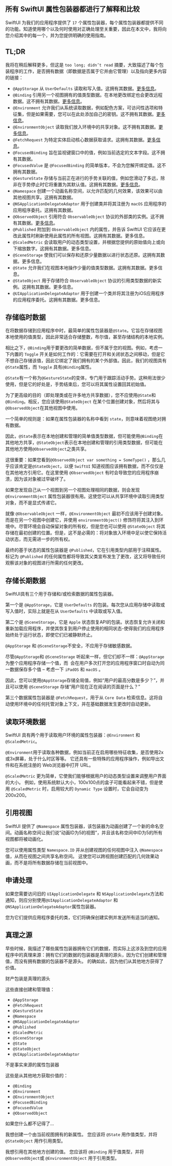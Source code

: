 所有 SwiftUI 属性包装器都进行了解释和比较
---

SwiftUI 为我们的应用程序提供了 `17` 个属性包装器，每个属性包装器都提供不同的功能。知道使用哪个以及何时使用对正确处理至关重要，因此在本文中，我将向您介绍其中的每一个，并为您提供明确的使用指南。

## TL;DR

我将在稍后解释更多，但这是 `too long; didn’t read` 摘要，大致描述了每个包装程序的工作，是否拥有数据（即数据是否属于它并由它管理）以及指向更多内容的链接：

- `@AppStorage` 从 `UserDefaults` 读取和写入值。这拥有其数据。[更多信息](../demo12/README.md)。
- `@Binding` 引用另一个视图拥有的值类型数据。在本地更改绑定也会更改远程数据。这不拥有其数据。[更多信息](../demo9/README.md)。
- `@Environment` 允许我们从系统读取数据，例如配色方案，可访问性选项和特征集，但是如果需要，您可以在此处添加自己的密钥。这不拥有其数据。[更多信息](../demo8/README.md)。
- `@EnvironmentObject` 读取我们放入环境中的共享对象。这不拥有其数据。[更多信息](../demo7/README.md)。
- `@FetchRequest` 为特定实体启动核心数据获取请求。这拥有其数据。[更多信息](../demo11/README.md)。
- `@FocusedBinding` 旨在监视键窗口中的值，例如当前选定的文本字段。这不拥有其数据。
- `@FocusedValue` 是 `@FocusedBinding` 的简单版本，不会为您解开绑定值。这不拥有其数据。
- `@GestureState` 存储与当前正在进行的手势关联的值，例如您滑动了多远，除非在手势停止时它将重置为其默认值。这拥有其数据。[更多信息](../demo10/README.md)。
- `@Namespace` 创建一个动画名称空间，以允许匹配的几何效果，该效果可以由其他视图共享。这拥有其数据。
- `@NSApplicationDelegateAdaptor` 用于创建类并将其注册为 `macOS` 应用程序的应用程序委托。这拥有其数据。
- `@ObservedObject` 引用符合 `ObservableObject` 协议的外部类的实例。这不拥有其数据。[更多信息](../demo6/README.md)。
- `@Published` 附加到 `ObservableObject` 内的属性，并告诉 SwiftUI 它应该在更改此属性时刷新使用此属性的所有视图。这拥有其数据。更多信息。
- `@ScaledMetric` 会读取用户的动态类型设置，并根据您提供的原始值向上或向下缩放数字。这拥有其数据。更多信息。
- `@SceneStorage` 使我们可以保存和还原少量数据以进行状态还原。这拥有其数据。更多信息。
- `@State` 允许我们在视图本地操作少量的值类型数据。这拥有其数据。更多信息。
- `@StateObject` 用于存储符合 `ObservableObject` 协议的引用类型数据的新实例。这拥有其数据。更多信息。
- `@UIApplicationDelegateAdaptor` 用于创建一个类并将其注册为iOS应用程序的应用程序委托。这拥有其数据。更多信息。

## 存储临时数据

在将数据存储到应用程序中时，最简单的属性包装器是`@State`。它旨在存储视图本地使用的值类型，因此非常适合存储整数，布尔值，甚至存储结构的本地实例。

相比之下，`@Binding`用于要更改的简单数据，但不属于您的视图。例如，考虑一下内置的 `Toggle` 开关是如何工作的：它需要在打开和关闭状态之间移动，但是它不想自己存储该值，因此它绑定了我们拥有的某个外部值。因此，我们的视图具有`@State`属性，而 `Toggle` 具有`@Binding`属性。

`@State`有一个称为`@GestureState`的变体，专门用于跟踪活动手势。这种用法很少使用，但是它的好处是，手势结束后，您可以将其属性设置回其初始值。

为了更高级的目的（即处理类或在许多地方共享数据），您不应使用`@State`和`@Binding`。相反，您应该使用`@StateObject` 在某个位置创建对象，然后将其与`@ObservedObject`在其他视图中使用。

一个简单的规则是：如果在属性包装器的名称中看到 `state`，则意味着视图绝对拥有数据。

因此，`@State`表示在本地创建和管理的简单值类型数据，但可能使用`@Binding`在其他地方共享，`@StateObject`表示在本地创建和管理的引用类型数据，但可能在其他地方使用`@ObservedObject`之类共享。

这很重要：如果您看到`@ObservedObject var something = SomeType()` ，那么几乎应该肯定是`@StateObject`，以便 `SwiftUI` 知道视图应该拥有数据，而不仅仅是在其他地方引用它。在这里使用 `@ObservedObject` 有时会导致您的应用程序崩溃，因为该对象被过早破坏了。

如果您发现自己从一个视图到另一个视图处理相同的数据，则会发现 `@EnvironmentObject` 属性包装器很有用。这使您可以从共享环境中读取引用类型对象，而不是显式传递它。

就像 `@ObservableObject` 一样，`@EnvironmentObject` 最初不应该用于创建对象。而是在另一个视图中创建它，并使用 `environmentObject()` 修饰符将其注入到环境中。尽管环境会自动保留对象的所有权，但是您也可以使用 `@StateObject` 将其存储在最初创建的位置。但是，这不是必需的：将对象放入环境中足以使它保持活动状态，而无需进一步的所有权。

最终的基于状态的属性包装器是 `@Published`，它在引用类型内部用于注释属性。标记为 `@Published` 的任何属性都将导致其父类宣布发生了更改，这又将导致任何观察该对象的视图进行所需的任何更改。

## 存储长期数据

SwiftUI具有三个用于存储和/或检索数据的属性包装器。

第一个是 `@AppStorage`，它是 `UserDefaults` 的包装。每次您从应用存储中读取或写入值时，实际上就是在从 `UserDefaults` 中读取或写入值。

第二个是 `@SceneStorage`，它是 `Apple` 状态恢复API的包装。状态恢复允许关闭和重新加载应用程序，并使其恢复到用户停止使用的相同状态-使得我们的应用程序始终处于运行状态，即使它们已被静默终止。

`@AppStorage` 和 `@SceneStorage`不安全，不应用于存储敏感数据。

尽管`@AppStorage`和 `@SceneStorage` 听起来一样，但它们却不一样：`@AppStorage`为整个应用程序存储一个值，而` `会在用户多次打开您的应用程序窗口时自动为同一数据保存多个值 – 考虑一下 `iPadOS` 和 `macOS` 。

因此，您可以使用`@AppStorage`存储全局值，例如“用户的最高分数是多少？”，并且可以使用 `@SceneStorage` 存储“用户现在正在阅读的页面是什么？”

第三个数据属性包装器是 `@FetchRequest`，用于从 `Core Data` 检索信息。这将自动使用环境中的任何托管对象上下文，并在基础数据发生更改时自动更新。


## 读取环境数据

SwiftUI 具有两个用于读取用户环境的属性包装器：`@Environment` 和 `@ScaledMetric`。

`@Environment`用于读取各种数据，例如当前正在启用哪些特征收集，是否使用2x或3x屏幕，处于什么时区等等。 它还具有一些特殊的应用程序操作，例如导出文件和在系统注册的 Web浏览器中打开 URL。

`@ScaledMetric` 更为简单，它使我们能够根据用户的动态类型设置来调整用户界面的大小。 例如，使用系统默认大小，100x100点的盒子可能看起来不错，但是使用 `@ScaledMetric` 时，启用较大的 `Dynamic Type` 设置时，它会自动变为200x200。

## 引用视图

SwiftUI 提供了 `@Namespace` 属性包装器，该包装器为动画创建了一个新的命名空间。动画名称空间让我们说“动画ID为5的视图”，并且该名称空间中ID为5的所有视图都将被动画化。

您可以使用属性类型 `Namespace.ID` 并从创建视图的任何视图中注入 `@Namespace` 值，从而在视图之间共享名称空间。 这使您可以跨视图创建匹配的几何效果动画，而不是将所有数据存储在当前视图中。

## 申请处理

如果您需要访问旧的 `UIApplicationDelegate` 和 `NSApplicationDelegate`方法和通知，则应分别使用`@UIApplicationDelegateAdaptor` 和 `@NSApplicationDelegateAdaptor`属性包装器。

您为它们提供应用程序委托的类，它们将确保创建实例并发送所有适当的通知。

## 真理之源

早些时候，我描述了哪些属性包装器拥有它们的数据，而实际上这涉及到您的应用程序中的真理来源：拥有它们的数据的包装器是真理的源头，因为它们创建和管理值，而没有拥有数据的包装器不是源头。 的确如此，因为他们从其他地方获得了价值。

财产包装是真理的源头

这些直接创建和管理值：

- `@AppStorage`
- `@FetchRequest`
- `@GestureState`
- `@Namespace`
- `@NSApplicationDelegateAdaptor`
- `@Published`
- `@ScaledMetric`
- `@SceneStorage`
- `@State`
- `@StateObject`
- `@UIApplicationDelegateAdaptor`

不是事实来源的属性包装器

这些是从其他地方获取价值的：

- `@Binding`
- `@Environment`
- `@EnvironmentObject`
- `@FocusedBinding`
- `@FocusedValue`
- `@ObservedObject`

如果您什么都不记得了...

我想创建一个由当前视图拥有的新属性。 您应该将 `@State` 用作值类型，并将 `@StateObject` 用作引用类型。

我想引用在其他地方创建的值。 您应该将 `@Binding` 用于值类型，并将 `@ObservedObject`或 `@EnvironmentObject` 用于引用类型。